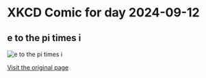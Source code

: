 
# XKCD Comic for day 2024-09-12

## e to the pi times i

![e to the pi times i](https://imgs.xkcd.com/comics/e_to_the_pi_times_i.png "I have never been totally satisfied by the explanations for why e to the ix gives a sinusoidal wave.")

[Visit the original page](https://xkcd.com/179/)
